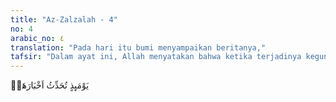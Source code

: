 ```yaml
---
title: "Az-Zalzalah - 4"
no: 4
arabic_no: ٤
translation: "Pada hari itu bumi menyampaikan beritanya,"
tafsir: "Dalam ayat ini, Allah menyatakan bahwa ketika terjadinya keguncangan yang dahsyat itu, saat bumi bergetar dan mengalami kehancuran serta kerusakan, seakan-akan ia menjelaskan kepada manusia bahwa kejadian yang belum pernah terjadi ini tidak menurut ketentuan yang berlaku bagi alam semesta dalam keadaan biasa.\n\nAllah menjelaskan bahwa sebab terjadinya keguncangan tersebut adalah atas perintah-Nya semata. Ketika bumi diperintahkan hancur, maka bumi akan hancur luluh.\n\nPada dasarnya ayat 1-5 di atas berkenaan dengan hari kiamat. Namun dari sekala lebih kecil ayat-ayat tersebut dapat ditafsirkan dengan proses geologi terjadinya gempa, yang sudah barang tentu besarannya jauh lebih kecil dibanding kejadian kiamat kelak.\n\nSeperti telah dijelaskan sebelumnya menurut kajian ilmiah bahwa lempengan-lempengan kulit bumi bergerak dan saling berinteraksi satu sama lain. Pada tempat-tempat saling bertemu, pertemuan lempengan ini menimbulkan gempa bumi. Sebagai contoh adalah Indonesia yang merupakan tempat pertemuan tiga lempeng: Eurasia, Pasifik, dan Indo-Australia. Bila dua lempeng bertemu, maka terjadi tekanan (beban) yang terus menerus, dan bila lempengan tidak tahan lagi menahan tekanan (beban) tersebut, maka lepaslah beban yang telah terkumpul ratusan tahun itu, dan dikeluarkan dalam bentuk gempa bumi.\n\nPada hari itu bumi 'menceritakan beritanya. Beban berat yang dikeluarkan dalam bentuk gempa bumi, merupakan satu proses geologi yang berjalan bertahun-tahun. Begitu seterusnya, setiap selesai beban dilepaskan, kembali proses pengumpulan beban terjadi. Proses geologi atau berita geologi ini dapat direkam baik secara alami maupun dengan menggunakan peralatan geofisika ataupun geodesi (lihat juga an-Naml/27: 88, ath-thur/52: 6). Telaah tentang gempa bumi dapat dilihat pula pada Surah an-Naba'/78: 17-20."
---
```


يَوْمَىِٕذٍ تُحَدِّثُ اَخْبَارَهَاۙ
